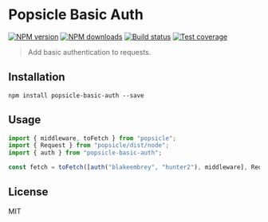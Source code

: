 # Popsicle Basic Auth

[![NPM version][npm-image]][npm-url]
[![NPM downloads][downloads-image]][downloads-url]
[![Build status][travis-image]][travis-url]
[![Test coverage][coveralls-image]][coveralls-url]

> Add basic authentication to requests.

## Installation

```
npm install popsicle-basic-auth --save
```

## Usage

```js
import { middleware, toFetch } from "popsicle";
import { Request } from "popsicle/dist/node";
import { auth } from "popsicle-basic-auth";

const fetch = toFetch([auth("blakeembrey", "hunter2"), middleware], Request);
```

## License

MIT

[npm-image]: https://img.shields.io/npm/v/popsicle-basic-auth.svg?style=flat
[npm-url]: https://npmjs.org/package/popsicle-basic-auth
[downloads-image]: https://img.shields.io/npm/dm/popsicle-basic-auth.svg?style=flat
[downloads-url]: https://npmjs.org/package/popsicle-basic-auth
[travis-image]: https://img.shields.io/travis/blakeembrey/popsicle-basic-auth.svg?style=flat
[travis-url]: https://travis-ci.org/blakeembrey/popsicle-basic-auth
[coveralls-image]: https://img.shields.io/coveralls/blakeembrey/popsicle-basic-auth.svg?style=flat
[coveralls-url]: https://coveralls.io/r/blakeembrey/popsicle-basic-auth?branch=master
